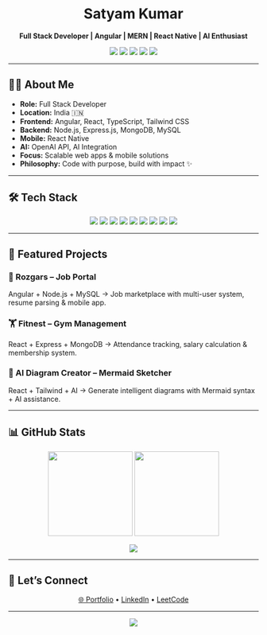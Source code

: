 <h1 align="center">Satyam Kumar</h1>

<p align="center">
  <b>Full Stack Developer | Angular | MERN | React Native | AI Enthusiast</b>
</p>

<p align="center">
  <a href="mailto:satyamkmr37@gmail.com"><img src="https://img.shields.io/badge/Email-D14836?style=flat&logo=gmail&logoColor=white" /></a>
  <a href="https://www.linkedin.com/in/satyamk001/"><img src="https://img.shields.io/badge/LinkedIn-0077B5?style=flat&logo=linkedin&logoColor=white" /></a>
  <a href="https://satyamk001.netlify.app/"><img src="https://img.shields.io/badge/Portfolio-FF5722?style=flat&logo=netlify&logoColor=white" /></a>
  <a href="https://github.com/satyamk001"><img src="https://img.shields.io/badge/GitHub-000000?style=flat&logo=github&logoColor=white" /></a>
  <a href="https://leetcode.com/Satyamk001/"><img src="https://img.shields.io/badge/LeetCode-FFA116?style=flat&logo=leetcode&logoColor=black" /></a>
</p>

---

## 👨‍💻 About Me  
- **Role:** Full Stack Developer  
- **Location:** India 🇮🇳  
- **Frontend:** Angular, React, TypeScript, Tailwind CSS  
- **Backend:** Node.js, Express.js, MongoDB, MySQL  
- **Mobile:** React Native  
- **AI:** OpenAI API, AI Integration  
- **Focus:** Scalable web apps & mobile solutions  
- **Philosophy:** Code with purpose, build with impact ✨  

---

## 🛠 Tech Stack  
<p align="center">
  <img src="https://img.shields.io/badge/JavaScript-F7DF1E?style=flat&logo=javascript&logoColor=black" />
  <img src="https://img.shields.io/badge/TypeScript-007ACC?style=flat&logo=typescript&logoColor=white" />
  <img src="https://img.shields.io/badge/React-61DAFB?style=flat&logo=react&logoColor=black" />
  <img src="https://img.shields.io/badge/Angular-DD0031?style=flat&logo=angular&logoColor=white" />
  <img src="https://img.shields.io/badge/Node.js-339933?style=flat&logo=node.js&logoColor=white" />
  <img src="https://img.shields.io/badge/MongoDB-47A248?style=flat&logo=mongodb&logoColor=white" />
  <img src="https://img.shields.io/badge/MySQL-00758F?style=flat&logo=mysql&logoColor=white" />
  <img src="https://img.shields.io/badge/React_Native-61DAFB?style=flat&logo=react&logoColor=black" />
  <img src="https://img.shields.io/badge/Tailwind_CSS-38B2AC?style=flat&logo=tailwind-css&logoColor=white" />
</p>

---

## 🚀 Featured Projects  

### 🎯 Rozgars – Job Portal  
Angular + Node.js + MySQL → Job marketplace with multi-user system, resume parsing & mobile app.  

### 🏋️ Fitnest – Gym Management  
React + Express + MongoDB → Attendance tracking, salary calculation & membership system.  

### 🧠 AI Diagram Creator – Mermaid Sketcher  
React + Tailwind + AI → Generate intelligent diagrams with Mermaid syntax + AI assistance.  

---

## 📊 GitHub Stats  
<p align="center">
  <img height="170em" src="https://github-readme-stats.vercel.app/api?username=satyamk001&show_icons=true&theme=tokyonight&hide_border=true" />
  <img height="170em" src="https://github-readme-stats.vercel.app/api/top-langs/?username=satyamk001&layout=compact&theme=tokyonight&hide_border=true"/>
</p>

<p align="center">
  <img src="https://github-readme-activity-graph.vercel.app/graph?username=satyamk001&bg_color=0D1117&color=00D9FF&line=00D9FF&point=FF6B6B&area=true&hide_border=true" />
</p>

---

## 🤝 Let’s Connect  
<p align="center">
  <a href="https://satyamk001.netlify.app/">🌐 Portfolio</a> • 
  <a href="https://www.linkedin.com/in/satyamk001/">LinkedIn</a> • 
  <a href="https://leetcode.com/Satyamk001/">LeetCode</a>
</p>

---

<p align="center">
  <img src="https://komarev.com/ghpvc/?username=satyamk001&label=Profile%20views&color=0e75b6&style=flat" />
</p>
